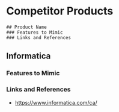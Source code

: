 # Competitor Products

```
## Product Name
### Features to Mimic
### Links and References
```

## Informatica
### Features to Mimic
### Links and References
* https://www.informatica.com/ca/